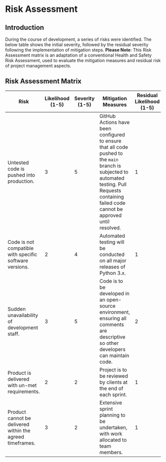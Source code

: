 # Risk Assessment

## Introduction
During the course of development, a series of risks were identified. The below table shows the initial severity, followed by the residual severity following the implementation of mitigation steps. **Please Note**: This Risk Assessment matrix is an adaptation of a conventional Health and Safety Risk Assessment, used to evaluate the mitigation measures and residual risk of project management aspects.

## Risk Assessment Matrix

| Risk                                                      | Likelihood (1-5) | Severity (1-5) | Mitigation Measures                                                                                                                                                                                | Residual Likelihood (1-5) | Residual Severity (1-5) |
|-----------------------------------------------------------|------------------|----------------|----------------------------------------------------------------------------------------------------------------------------------------------------------------------------------------------------|---------------------------|-------------------------|
| Untested code is pushed into production.                  | 3                | 5              | GitHub Actions have been configured to ensure that all code pushed to the `main` branch is subjected to automated testing. Pull Requests containing failed code cannot be approved until resolved. | 1                         | 5                       |
| Code is not compatible with specific software versions.   | 2                | 4              | Automated testing will be conducted on all major releases of Python 3.x.                                                                                                                           | 1                         | 5                       |
| Sudden unavailability of development staff.               | 3                | 5              | Code is to be developed in an open-source environment, ensuring all comments are descriptive so other developers can maintain code.                                                                | 2                         | 5                       |
| Product is delivered with un-met requirements.            | 2                | 2              | Project is to be reviewed by clients at the end of each sprint.                                                                               | 1                          | 2                        |
| Product cannot be delivered within the agreed timeframes. | 3                | 2              | Extensive sprint planning to be undertaken, with work allocated to team members.                                                                                                                                                                                                   | 1                          | 2                        |
